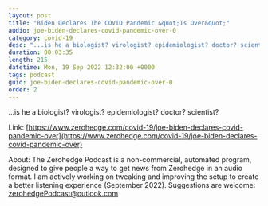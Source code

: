 ```yaml
---
layout: post
title: "Biden Declares The COVID Pandemic &quot;Is Over&quot;"
audio: joe-biden-declares-covid-pandemic-over-0
category: covid-19
desc: "...is he a biologist? virologist? epidemiologist? doctor? scientist?"
duration: 00:03:35
length: 215
datetime: Mon, 19 Sep 2022 12:32:00 +0000
tags: podcast
guid: joe-biden-declares-covid-pandemic-over-0
order: 2
---
```

...is he a biologist? virologist? epidemiologist? doctor? scientist?

Link: [https://www.zerohedge.com/covid-19/joe-biden-declares-covid-pandemic-over](https://www.zerohedge.com/covid-19/joe-biden-declares-covid-pandemic-over)

About: The Zerohedge Podcast is a non-commercial, automated program, designed to give people a way to get news from Zerohedge in an audio format.  I am actively working on tweaking and improving the setup to create a better listening experience (September 2022).  Suggestions are welcome: [zerohedgePodcast@outlook.com](mailto:zerohedgePodcast@outlook.com)